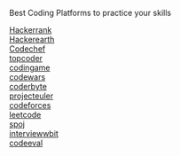 Best Coding Platforms to practice your skills

[Hackerrank](https://www.hackerrank.com/ "HackerRank") <br>
[Hackerearth](https://www.hackerearth.com/ "Hackerearth") <br>
[Codechef](https://www.codechef.com/) <br>
[topcoder](https://www.topcoder.com/) <br>
[codingame](https://www.codingame.com/start) <br>
[codewars](https://www.codewars.com/) <br>
[coderbyte](https://www.coderbyte.com/) <br>
[projecteuler](https://www.projecteuler.net/) <br>
[codeforces](https://www.codeforces.com/) <br>
[leetcode](https://www.leetcode.com/) <br>
[spoj](https://www.spoj.com/) <br>
[interviewwbit](https://www.interviewbit.com/) <br>
[codeeval](https://www.codeeval.com/) <br>
